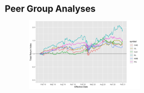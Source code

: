 Peer Group Analyses
================

<img src="peer_analyses_files/figure-gfm/plot_tret_index-1.png" width="70%" style="display: block; margin: auto;" />

